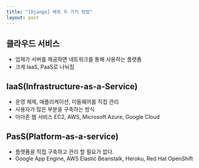 ```yaml
---
title: "[Django] 배포 두 가지 방법"
layout: post
---
```


## 클라우드 서비스
- 업체가 서버를 제공하면 네트워크를 통해 사용하는 플랫폼
- 크게 IaaS, PaaS로 나눠짐


## IaaS(Infrastructure-as-a-Service) 
- 운영 체제, 애플리케이션, 미들웨어를 직접 관리
- 사용자가 많은 부분을 구축하는 방식
- 아마존 웹 서비스 EC2, AWS, Microsoft Azure, Google Cloud


## PasS(Platform-as-a-service)
- 플랫폼을 직접 구축하고 관리 할 필요가 없다.
- Google App Engine, AWS Elastic Beanstalk, Heroku, Red Hat OpenShift